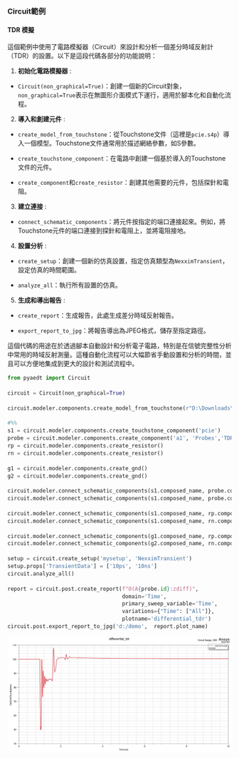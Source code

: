 ### Circuit範例

#### TDR 模擬
這個範例中使用了電路模擬器（Circuit）來設計和分析一個差分時域反射計（TDR）的設置。以下是這段代碼各部分的功能說明：
 
1. **初始化電路模擬器** : 
  - `Circuit(non_graphical=True)`：創建一個新的Circuit對象，`non_graphical=True`表示在無圖形介面模式下運行，適用於腳本化和自動化流程。
 
2. **導入和創建元件** : 
  - `create_model_from_touchstone`：從Touchstone文件（這裡是`pcie.s4p`）導入一個模型。Touchstone文件通常用於描述網絡參數，如S參數。
 
  - `create_touchstone_component`：在電路中創建一個基於導入的Touchstone文件的元件。
 
  - `create_component`和`create_resistor`：創建其他需要的元件，包括探針和電阻。
 
3. **建立連接** : 
  - `connect_schematic_components`：將元件按指定的端口連接起來。例如，將Touchstone元件的端口連接到探針和電阻上，並將電阻接地。
 
4. **設置分析** : 
  - `create_setup`：創建一個新的仿真設置，指定仿真類型為`NexximTransient`，設定仿真的時間範圍。
 
  - `analyze_all`：執行所有設置的仿真。
 
5. **生成和導出報告** : 
  - `create_report`：生成報告，此處生成差分時域反射報告。
 
  - `export_report_to_jpg`：將報告導出為JPEG格式，儲存至指定路徑。

這個代碼的用途在於透過腳本自動設計和分析電子電路，特別是在信號完整性分析中常用的時域反射測量。這種自動化流程可以大幅節省手動設置和分析的時間，並且可以方便地集成到更大的設計和測試流程中。

```python
from pyaedt import Circuit

circuit = Circuit(non_graphical=True)

circuit.modeler.components.create_model_from_touchstone(r"D:\Downloads\pcie.s4p")

#%%
s1 = circuit.modeler.components.create_touchstone_component('pcie')
probe = circuit.modeler.components.create_component('a1', 'Probes','TDR_Differential_Ended')
rp = circuit.modeler.components.create_resistor()
rn = circuit.modeler.components.create_resistor()

g1 = circuit.modeler.components.create_gnd()
g2 = circuit.modeler.components.create_gnd()

circuit.modeler.connect_schematic_components(s1.composed_name, probe.composed_name, 1, 1)
circuit.modeler.connect_schematic_components(s1.composed_name, probe.composed_name, 2, 2)

circuit.modeler.connect_schematic_components(s1.composed_name, rp.composed_name, 3, 1)
circuit.modeler.connect_schematic_components(s1.composed_name, rn.composed_name, 4, 1)

circuit.modeler.connect_schematic_components(g1.composed_name, rp.composed_name, 1, 2)
circuit.modeler.connect_schematic_components(g2.composed_name, rn.composed_name, 1, 2)

setup = circuit.create_setup('mysetup', 'NexximTransient')
setup.props['TransientData'] = ['10ps', '10ns']
circuit.analyze_all()

report = circuit.post.create_report(f"O(A{probe.id}:zdiff)", 
                                    domain='Time',
                                    primary_sweep_variable='Time',
                                    variations={"Time": ["All"]},
                                    plotname='differential_tdr')
circuit.post.export_report_to_jpg('d:/demo',  report.plot_name)
```
![differential_tdr](/assets/differential_tdr.jpg)